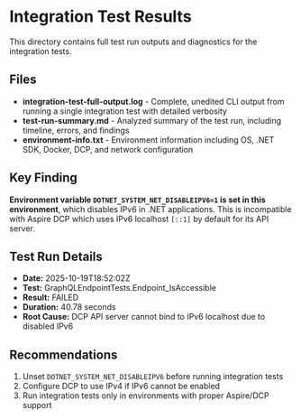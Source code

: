 # Integration Test Results

This directory contains full test run outputs and diagnostics for the integration tests.

## Files

- **integration-test-full-output.log** - Complete, unedited CLI output from running a single integration test with detailed verbosity
- **test-run-summary.md** - Analyzed summary of the test run, including timeline, errors, and findings
- **environment-info.txt** - Environment information including OS, .NET SDK, Docker, DCP, and network configuration

## Key Finding

**Environment variable `DOTNET_SYSTEM_NET_DISABLEIPV6=1` is set in this environment**, which disables IPv6 in .NET applications. This is incompatible with Aspire DCP which uses IPv6 localhost `[::1]` by default for its API server.

## Test Run Details

- **Date:** 2025-10-19T18:52:02Z
- **Test:** GraphQLEndpointTests.Endpoint_IsAccessible  
- **Result:** FAILED
- **Duration:** 40.78 seconds
- **Root Cause:** DCP API server cannot bind to IPv6 localhost due to disabled IPv6

## Recommendations

1. Unset `DOTNET_SYSTEM_NET_DISABLEIPV6` before running integration tests
2. Configure DCP to use IPv4 if IPv6 cannot be enabled
3. Run integration tests only in environments with proper Aspire/DCP support
